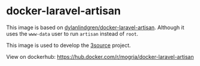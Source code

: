 # docker-laravel-artisan

This image is based on [dylanlindgren/docker-laravel-artisan](https://github.com/dylanlindgren/docker-laravel-artisan).
Although it uses the `www-data` user to run `artisan` instead of `root`.

This image is used to develop the [3source](https://github.com/mogria/3source) project.

View on dockerhub: https://hub.docker.com/r/mogria/docker-laravel-artisan
